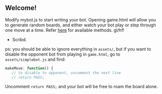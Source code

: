 ## Welcome!

Modify mybot.js to start writing your bot. Opening game.html will allow you to generate random boards, and either watch your bot play or step through one move at a time. Refer [here](http://fruitbots.org/api/api) for available methods. gl/hf!

- Scribd.

ps: you should be able to ignore everything in `assets/`, but if you want to disable the opponent bot from playing in `game.html`, go to `assets/simplebot.js` and find:

```javascript
makeMove: function() {
   // to disable to opponent, uncomment the next line
   // return PASS;
```

Uncomment `return PASS;` and your bot will be free to roam the board alone.
